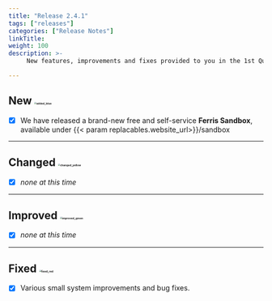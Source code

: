 ```yaml
---
title: "Release 2.4.1"
tags: ["releases"] 
categories: ["Release Notes"]
linkTitle:
weight: 100
description: >-
     New features, improvements and fixes provided to you in the 1st Quarter of the year 2024.

---
```


## New <img src="/images/added_blue.png" alt="added_blue" style="zoom:25%;" />

- [x] We have released a brand-new free and self-service **Ferris Sandbox**, available under {{< param replacables.website_url>}}/sandbox

---

## Changed <img src="/images/changed_yellow.png" alt="changed_yellow" style="zoom:25%;" />

- [x] _none at this time_
---

## Improved <img src="/images/improved_green.png" alt="improved_green" style="zoom:25%;" />

- [x] _none at this time_

---

## Fixed <img src="/images/fixed_red.png" alt="fixed_red" style="zoom:25%;" />

- [x] Various small system improvements and bug fixes.